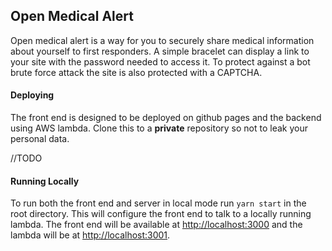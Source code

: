 ## Open Medical Alert

Open medical alert is a way for you to securely share medical information about yourself to first responders.
A simple bracelet can display a link to your site with the password needed to access it.
To protect against a bot brute force attack the site is also protected with a CAPTCHA.

#### Deploying

The front end is designed to be deployed on github pages and the backend using AWS lambda.
Clone this to a **private** repository so not to leak your personal data.

//TODO


#### Running Locally

To run both the front end and server in local mode run `yarn start` in the root directory.
This will configure the front end to talk to a locally running lambda.
The front end will be available at <http://localhost:3000> and the lambda will be at <http://localhost:3001>.